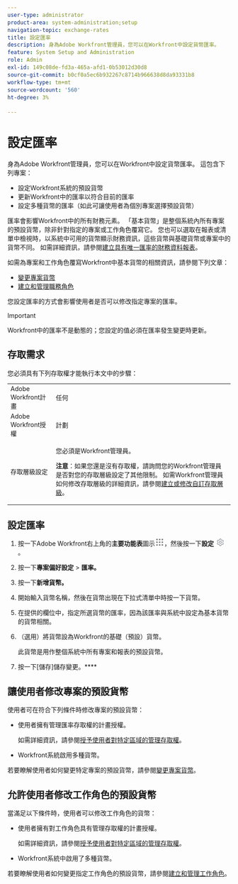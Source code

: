 ```yaml
---
user-type: administrator
product-area: system-administration;setup
navigation-topic: exchange-rates
title: 設定匯率
description: 身為Adobe Workfront管理員，您可以在Workfront中設定貨幣匯率。
feature: System Setup and Administration
role: Admin
exl-id: 149c08de-fd3a-465a-afd1-0b53012d30d8
source-git-commit: b0cf0a5ec6b932267c8714b966638d8da93331b8
workflow-type: tm+mt
source-wordcount: '560'
ht-degree: 3%

---
```


# 設定匯率

<!--
<p data-mc-conditions="QuicksilverOrClassic.Draft mode">*** DON'T DELETE, DRAFT OR HIDE THIS ARTICLE. IT IS LINKED TO THE PRODUCT, THROUGH THE CONTEXT SENSITIVE HELP LINKS. **</p>
-->

身為Adobe Workfront管理員，您可以在Workfront中設定貨幣匯率。 這包含下列專案：

* 設定Workfront系統的預設貨幣
* 更新Workfront中的匯率以符合目前的匯率
* 設定多種貨幣的匯率（如此可讓使用者為個別專案選擇預設貨幣）

匯率會影響Workfront中的所有財務元素。 「基本貨幣」是整個系統內所有專案的預設貨幣，除非針對指定的專案或工作角色覆寫它。 您也可以選取在報表或清單中檢視時，以系統中可用的貨幣顯示財務資訊，這些貨幣與基礎貨幣或專案中的貨幣不同。 如需詳細資訊，請參閱[建立具有唯一匯率的財務資料報表](../../../reports-and-dashboards/reports/creating-and-managing-reports/create-financial-data-reports-unique-exchange-rates.md)。

如需為專案和工作角色覆寫Workfront中基本貨幣的相關資訊，請參閱下列文章：

* [變更專案貨幣](../../../manage-work/projects/project-finances/change-project-currency.md)
* [建立和管理職務角色](../../../administration-and-setup/set-up-workfront/organizational-setup/create-manage-job-roles.md)

您設定匯率的方式會影響使用者是否可以修改指定專案的匯率。

>[!IMPORTANT]
>
>Workfront中的匯率不是動態的；您設定的值必須在匯率發生變更時更新。

## 存取需求

您必須具有下列存取權才能執行本文中的步驟：

<table style="table-layout:auto"> 
 <col> 
 <col> 
 <tbody> 
  <tr> 
   <td role="rowheader">Adobe Workfront計畫</td> 
   <td>任何</td> 
  </tr> 
  <tr> 
   <td role="rowheader">Adobe Workfront授權</td> 
   <td>計劃</td> 
  </tr> 
  <tr> 
   <td role="rowheader">存取層級設定</td> 
   <td> <p>您必須是Workfront管理員。</p> <p><b>注意</b>：如果您還是沒有存取權，請詢問您的Workfront管理員是否對您的存取層級設定了其他限制。 如需Workfront管理員如何修改存取層級的詳細資訊，請參閱<a href="../../../administration-and-setup/add-users/configure-and-grant-access/create-modify-access-levels.md" class="MCXref xref">建立或修改自訂存取層級</a>。</p> </td> 
  </tr> 
 </tbody> 
</table>

## 設定匯率

1. 按一下Adobe Workfront右上角的&#x200B;**主要功能表**&#x200B;圖示![](assets/main-menu-icon.png)，然後按一下&#x200B;**設定** ![](assets/gear-icon-settings.png)。

1. 按一下&#x200B;**專案偏好設定** > **匯率。**

1. 按一下&#x200B;**新增貨幣。**
1. 開始輸入貨幣名稱，然後在貨幣出現在下拉式清單中時按一下貨幣。

1. 在提供的欄位中，指定所選貨幣的匯率，因為該匯率與系統中設定為基本貨幣的貨幣相關。
1. （選用）將貨幣設為Workfront的基礎（預設）貨幣。

   此貨幣是用作整個系統中所有專案和報表的預設貨幣。

1. 按一下[儲存]儲存變更。****

## 讓使用者修改專案的預設貨幣

使用者可在符合下列條件時修改專案的預設貨幣：

* 使用者擁有管理匯率存取權的計畫授權。

  如需詳細資訊，請參閱[授予使用者對特定區域的管理存取權](../../../administration-and-setup/add-users/configure-and-grant-access/grant-users-admin-access-certain-areas.md)。

* Workfront系統啟用多種貨幣。

若要瞭解使用者如何變更特定專案的預設貨幣，請參閱[變更專案貨幣](../../../manage-work/projects/project-finances/change-project-currency.md)。

## 允許使用者修改工作角色的預設貨幣

當滿足以下條件時，使用者可以修改工作角色的貨幣：

* 使用者擁有對工作角色具有管理存取權的計畫授權。

  如需詳細資訊，請參閱[授予使用者對特定區域的管理存取權](../../../administration-and-setup/add-users/configure-and-grant-access/grant-users-admin-access-certain-areas.md)。

* Workfront系統中啟用了多種貨幣。

若要瞭解使用者如何變更指定工作角色的預設貨幣，請參閱[建立和管理工作角色](../../../administration-and-setup/set-up-workfront/organizational-setup/create-manage-job-roles.md)。
